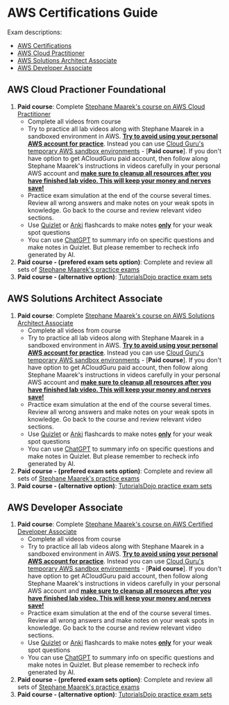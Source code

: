 # AWS Certifications Guide

Exam descriptions:
- [AWS Certifications](https://aws.amazon.com/certification/)
- [AWS Cloud Practitioner](https://aws.amazon.com/certification/certified-cloud-practitioner/?ch=sec&sec=rmg&d=1)
- [AWS Solutions Architect Associate](https://aws.amazon.com/certification/certified-solutions-architect-associate/?ch=sec&sec=rmg&d=1)
- [AWS Developer Associate](https://aws.amazon.com/certification/certified-developer-associate/?ch=sec&sec=rmg&d=1)

## AWS Cloud Practioner Foundational

1. **Paid course**: Complete [Stephane Maarek's course on AWS Cloud Practitioner](https://www.udemy.com/course/aws-certified-cloud-practitioner-new/)
    - Complete all videos from course
    - Try to practice all lab videos along with Stephane Maarek in a sandboxed environment in AWS. <u>**Try to avoid using your personal AWS account for practice**</u>. Instead you can use [Cloud Guru's temporary AWS sandbox environments](https://learn.acloud.guru/cloud-playground) - [**Paid course**]. If you don't have option to get ACloudGuru paid account, then follow along Stephane Maarek's instructions in videos carefully in your personal AWS account and <u>**make sure to cleanup all resources after you have finished lab video. This will keep your money and nerves save!**</u>
    - Practice exam simulation at the end of the course several times. Review all wrong answers and make notes on your weak spots in knowledge. Go back to the course and review relevant video sections. 
    - Use [Quizlet](https://quizlet.com/latest) or [Anki](https://apps.ankiweb.net/) flashcards to make notes <u>**only**</u> for your weak spot questions 
    - You can use [ChatGPT](https://chat.openai.com/auth/login) to summary info on specific questions and make notes in Quizlet. But please remember to recheck info generated by AI.
2. **Paid course - (prefered exam sets option)**: Complete and review all sets of [Stephane Maarek's practice exams](https://www.udemy.com/course/practice-exams-aws-certified-cloud-practitioner/)
3. **Paid course - (alternative option)**: [TutorialsDojo practice exam sets](https://tutorialsdojo.com/courses/aws-certified-cloud-practitioner-practice-exams/)

## AWS Solutions Architect Associate

1. **Paid course**: Complete [Stephane Maarek's course on AWS Solutions Architect Associate](https://www.udemy.com/course/aws-certified-solutions-architect-associate-saa-c03/)
    - Complete all videos from course
    - Try to practice all lab videos along with Stephane Maarek in a sandboxed environment in AWS. <u>**Try to avoid using your personal AWS account for practice**</u>. Instead you can use [Cloud Guru's temporary AWS sandbox environments](https://learn.acloud.guru/cloud-playground) - [**Paid course**]. If you don't have option to get ACloudGuru paid account, then follow along Stephane Maarek's instructions in videos carefully in your personal AWS account and <u>**make sure to cleanup all resources after you have finished lab video. This will keep your money and nerves save!**</u>
    - Practice exam simulation at the end of the course several times. Review all wrong answers and make notes on your weak spots in knowledge. Go back to the course and review relevant video sections. 
    - Use [Quizlet](https://quizlet.com/latest) or [Anki](https://apps.ankiweb.net/) flashcards to make notes <u>**only**</u> for your weak spot questions 
    - You can use [ChatGPT](https://chat.openai.com/auth/login) to summary info on specific questions and make notes in Quizlet. But please remember to recheck info generated by AI.
2. **Paid course - (prefered exam sets option)**: Complete and review all sets of [Stephane Maarek's practice exams](https://www.udemy.com/course/practice-exams-aws-certified-solutions-architect-associate/)
3. **Paid course - (alternative option)**: [TutorialsDojo practice exam sets](https://portal.tutorialsdojo.com/courses/aws-certified-solutions-architect-associate-practice-exams/)

## AWS Developer Associate

1. **Paid course**: Complete [Stephane Maarek's course on AWS Certified Developer Associate](https://www.udemy.com/course/aws-certified-developer-associate-dva-c01/)
    - Complete all videos from course
    - Try to practice all lab videos along with Stephane Maarek in a sandboxed environment in AWS. <u>**Try to avoid using your personal AWS account for practice**</u>. Instead you can use [Cloud Guru's temporary AWS sandbox environments](https://learn.acloud.guru/cloud-playground) - [**Paid course**]. If you don't have option to get ACloudGuru paid account, then follow along Stephane Maarek's instructions in videos carefully in your personal AWS account and <u>**make sure to cleanup all resources after you have finished lab video. This will keep your money and nerves save!**</u>
    - Practice exam simulation at the end of the course several times. Review all wrong answers and make notes on your weak spots in knowledge. Go back to the course and review relevant video sections. 
    - Use [Quizlet](https://quizlet.com/latest) or [Anki](https://apps.ankiweb.net/) flashcards to make notes <u>**only**</u> for your weak spot questions 
    - You can use [ChatGPT](https://chat.openai.com/auth/login) to summary info on specific questions and make notes in Quizlet. But please remember to recheck info generated by AI.
2. **Paid course - (prefered exam sets option)**: Complete and review all sets of [Stephane Maarek's practice exams](https://www.udemy.com/course/aws-certified-developer-associate-practice-tests-dva-c01/)
3. **Paid course - (alternative option)**: [TutorialsDojo practice exam sets](https://tutorialsdojo.com/courses/aws-certified-developer-associate-practice-exams/)